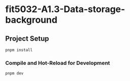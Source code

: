 # fit5032-A1.3-Data-storage-background
## Project Setup

```sh
pnpm install
```

### Compile and Hot-Reload for Development

```sh
pnpm dev
```
